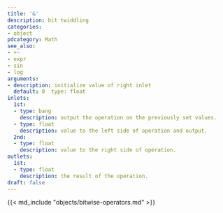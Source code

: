 ```yaml
---
title: '&'
description: bit twiddling
categories:
- object
pdcategory: Math
see_also:
- +~
- expr
- sin
- log
arguments:
- description: initialize value of right inlet 
  default: 0  type: float
inlets:
  1st:
  - type: bang
    description: output the operation on the previously set values.
  - type: float
    description: value to the left side of operation and output.
  2nd:
  - type: float
    description: value to the right side of operation.
outlets:
  1st:
  - type: float
    description: the result of the operation.
draft: false
---
```

{{< md_include "objects/bitwise-operators.md" >}}
